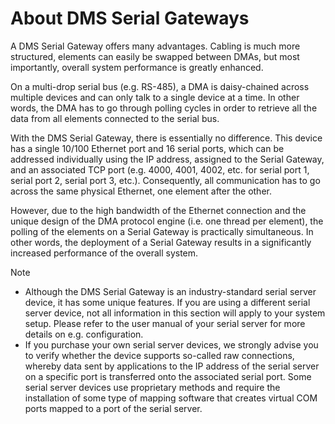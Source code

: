 # About DMS Serial Gateways

A DMS Serial Gateway offers many advantages. Cabling is much more structured, elements can easily be swapped between DMAs, but most importantly, overall system performance is greatly enhanced.

On a multi-drop serial bus (e.g. RS-485), a DMA is daisy-chained across multiple devices and can only talk to a single device at a time. In other words, the DMA has to go through polling cycles in order to retrieve all the data from all elements connected to the serial bus.

With the DMS Serial Gateway, there is essentially no difference. This device has a single 10/100 Ethernet port and 16 serial ports, which can be addressed individually using the IP address, assigned to the Serial Gateway, and an associated TCP port (e.g. 4000, 4001, 4002, etc. for serial port 1, serial port 2, serial port 3, etc.). Consequently, all communication has to go across the same physical Ethernet, one element after the other.

However, due to the high bandwidth of the Ethernet connection and the unique design of the DMA protocol engine (i.e. one thread per element), the polling of the elements on a Serial Gateway is practically simultaneous. In other words, the deployment of a Serial Gateway results in a significantly increased performance of the overall system.

> [!NOTE]
> -  Although the DMS Serial Gateway is an industry-standard serial server device, it has some unique features. If you are using a different serial server device, not all information in this section will apply to your system setup. Please refer to the user manual of your serial server for more details on e.g. configuration.
> -  If you purchase your own serial server devices, we strongly advise you to verify whether the device supports so-called raw connections, whereby data sent by applications to the IP address of the serial server on a specific port is transferred onto the associated serial port. Some serial server devices use proprietary methods and require the installation of some type of mapping software that creates virtual COM ports mapped to a port of the serial server.
>

